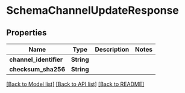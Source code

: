 # SchemaChannelUpdateResponse

## Properties

Name | Type | Description | Notes
------------ | ------------- | ------------- | -------------
**channel_identifier** | **String** |  | 
**checksum_sha256** | **String** |  | 

[[Back to Model list]](../README.md#documentation-for-models) [[Back to API list]](../README.md#documentation-for-api-endpoints) [[Back to README]](../README.md)


